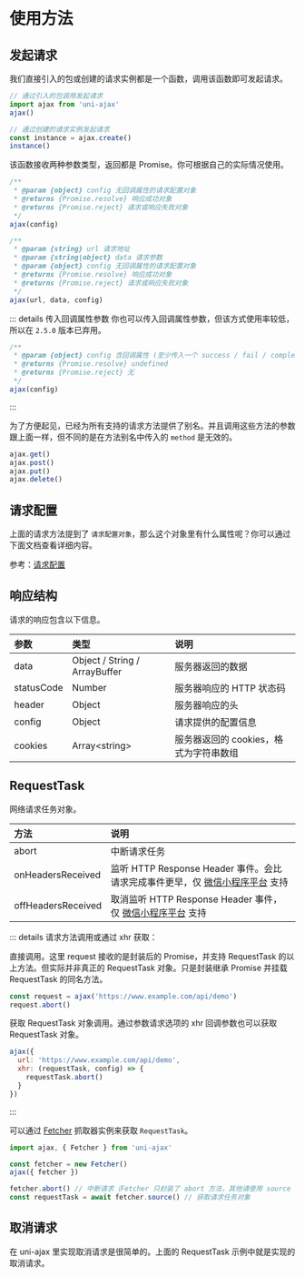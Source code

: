 # 使用方法

## 发起请求

我们直接引入的包或创建的请求实例都是一个函数，调用该函数即可发起请求。

```js
// 通过引入的包调用发起请求
import ajax from 'uni-ajax'
ajax()

// 通过创建的请求实例发起请求
const instance = ajax.create()
instance()
```

该函数接收两种参数类型，返回都是 Promise。你可根据自己的实际情况使用。

```js
/**
 * @param {object} config 无回调属性的请求配置对象
 * @returns {Promise.resolve} 响应成功对象
 * @returns {Promise.reject} 请求或响应失败对象
 */
ajax(config)

/**
 * @param {string} url 请求地址
 * @param {string|object} data 请求参数
 * @param {object} config 无回调属性的请求配置对象
 * @returns {Promise.resolve} 响应成功对象
 * @returns {Promise.reject} 请求或响应失败对象
 */
ajax(url, data, config)
```

::: details 传入回调属性参数 <Badge type="danger" text="2.5.0" />
你也可以传入回调属性参数，但该方式使用率较低，所以在 `2.5.0` 版本已弃用。

```js
/**
 * @param {object} config 含回调属性 (至少传入一个 success / fail / complete 参数) 的请求配置对象
 * @returns {Promise.resolve} undefined
 * @returns {Promise.reject} 无
 */
ajax(config)
```
:::

为了方便起见，已经为所有支持的请求方法提供了别名。并且调用这些方法的参数跟上面一样，但不同的是在方法别名中传入的 `method` 是无效的。

```js
ajax.get()
ajax.post()
ajax.put()
ajax.delete()
```

## 请求配置

上面的请求方法提到了 `请求配置对象`，那么这个对象里有什么属性呢？你可以通过下面文档查看详细内容。

参考：[请求配置](/api/config)

## 响应结构

请求的响应包含以下信息。

| 参数       | 类型                          | 说明                                   |
| :--------- | :---------------------------- | :------------------------------------- |
| data       | Object / String / ArrayBuffer | 服务器返回的数据                       |
| statusCode | Number                        | 服务器响应的 HTTP 状态码               |
| header     | Object                        | 服务器响应的头                         |
| config     | Object                        | 请求提供的配置信息                     |
| cookies    | Array\<string\>               | 服务器返回的 cookies，格式为字符串数组 |

## RequestTask

网络请求任务对象。

| 方法               | 说明                                                                              |
| :----------------- | :-------------------------------------------------------------------------------- |
| abort              | 中断请求任务                                                                      |
| onHeadersReceived  | 监听 HTTP Response Header 事件。会比请求完成事件更早，仅 [微信小程序平台][1] 支持 |
| offHeadersReceived | 取消监听 HTTP Response Header 事件，仅 [微信小程序平台][2] 支持                   |

::: details 请求方法调用或通过 xhr 获取：<Badge type="danger" text="2.5.0" />

直接调用。这里 request 接收的是封装后的 Promise，并支持 RequestTask 的以上方法。但实际并非真正的 RequestTask 对象。只是封装继承 Promise 并挂载 RequestTask 的同名方法。

```js
const request = ajax('https://www.example.com/api/demo')
request.abort()
```

获取 RequestTask 对象调用。通过参数请求选项的 xhr 回调参数也可以获取 RequestTask 对象。

```js
ajax({
  url: 'https://www.example.com/api/demo',
  xhr: (requestTask, config) => {
    requestTask.abort()
  }
})
```
:::

可以通过 [Fetcher](/api/#fetcher) 抓取器实例来获取 `RequestTask`。<Badge text="2.5.0" />

```js
import ajax, { Fetcher } from 'uni-ajax'

const fetcher = new Fetcher()
ajax({ fetcher })

fetcher.abort() // 中断请求（Fetcher 只封装了 abort 方法，其他请使用 source 获取使用）
const requestTask = await fetcher.source() // 获取请求任务对象
```

## 取消请求

在 uni-ajax 里实现取消请求是很简单的。上面的 RequestTask 示例中就是实现的取消请求。

[1]: https://developers.weixin.qq.com/miniprogram/dev/api/RequestTask.onHeadersReceived.html
[2]: https://developers.weixin.qq.com/miniprogram/dev/api/RequestTask.offHeadersReceived.html
